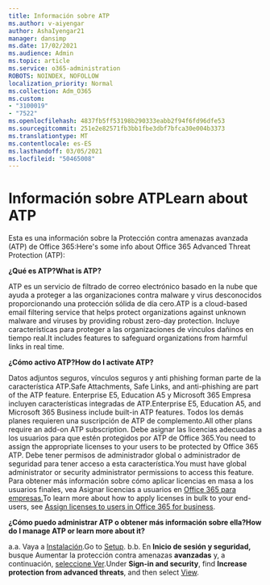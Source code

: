 ```yaml
---
title: Información sobre ATP
ms.author: v-aiyengar
author: AshaIyengar21
manager: dansimp
ms.date: 17/02/2021
ms.audience: Admin
ms.topic: article
ms.service: o365-administration
ROBOTS: NOINDEX, NOFOLLOW
localization_priority: Normal
ms.collection: Adm_O365
ms.custom:
- "3100019"
- "7522"
ms.openlocfilehash: 4837fb5ff53198b290333eabb2f94f6fd96dfe53
ms.sourcegitcommit: 251e2e82571fb3bb1fbe3dbf7bfca30e004b3373
ms.translationtype: MT
ms.contentlocale: es-ES
ms.lasthandoff: 03/05/2021
ms.locfileid: "50465008"
---
```

# <a name="learn-about-atp"></a><span data-ttu-id="be52f-102">Información sobre ATP</span><span class="sxs-lookup"><span data-stu-id="be52f-102">Learn about ATP</span></span>

<span data-ttu-id="be52f-103">Esta es una información sobre la Protección contra amenazas avanzada (ATP) de Office 365:</span><span class="sxs-lookup"><span data-stu-id="be52f-103">Here's some info about Office 365 Advanced Threat Protection (ATP):</span></span>

<span data-ttu-id="be52f-104">**¿Qué es ATP?**</span><span class="sxs-lookup"><span data-stu-id="be52f-104">**What is ATP?**</span></span>

<span data-ttu-id="be52f-105">ATP es un servicio de filtrado de correo electrónico basado en la nube que ayuda a proteger a las organizaciones contra malware y virus desconocidos proporcionando una protección sólida de día cero.</span><span class="sxs-lookup"><span data-stu-id="be52f-105">ATP is a cloud-based email filtering service that helps protect organizations against unknown malware and viruses by providing robust zero-day protection.</span></span> <span data-ttu-id="be52f-106">Incluye características para proteger a las organizaciones de vínculos dañinos en tiempo real.</span><span class="sxs-lookup"><span data-stu-id="be52f-106">It includes features to safeguard organizations from harmful links in real time.</span></span>

<span data-ttu-id="be52f-107">**¿Cómo activo ATP?**</span><span class="sxs-lookup"><span data-stu-id="be52f-107">**How do I activate ATP?**</span></span>

<span data-ttu-id="be52f-108">Datos adjuntos seguros, vínculos seguros y anti phishing forman parte de la característica ATP.</span><span class="sxs-lookup"><span data-stu-id="be52f-108">Safe Attachments, Safe Links, and anti-phishing are part of the ATP feature.</span></span> <span data-ttu-id="be52f-109">Enterprise E5, Education A5 y Microsoft 365 Empresa incluyen características integradas de ATP.</span><span class="sxs-lookup"><span data-stu-id="be52f-109">Enterprise E5, Education A5, and Microsoft 365 Business include built-in ATP features.</span></span> <span data-ttu-id="be52f-110">Todos los demás planes requieren una suscripción de ATP de complemento.</span><span class="sxs-lookup"><span data-stu-id="be52f-110">All other plans require an add-on ATP subscription.</span></span> <span data-ttu-id="be52f-111">Debe asignar las licencias adecuadas a los usuarios para que estén protegidos por ATP de Office 365.</span><span class="sxs-lookup"><span data-stu-id="be52f-111">You need to assign the appropriate licenses to your users to be protected by Office 365 ATP.</span></span> <span data-ttu-id="be52f-112">Debe tener permisos de administrador global o administrador de seguridad para tener acceso a esta característica.</span><span class="sxs-lookup"><span data-stu-id="be52f-112">You must have global administrator or security administrator permissions to access this feature.</span></span> <span data-ttu-id="be52f-113">Para obtener más información sobre cómo aplicar licencias en masa a los usuarios finales, vea Asignar licencias a usuarios en [Office 365 para empresas.](https://go.microsoft.com/fwlink/?linkid=2093435)</span><span class="sxs-lookup"><span data-stu-id="be52f-113">To learn more about how to apply licenses in bulk to your end-users, see [Assign licenses to users in Office 365 for business](https://go.microsoft.com/fwlink/?linkid=2093435).</span></span>

<span data-ttu-id="be52f-114">**¿Cómo puedo administrar ATP o obtener más información sobre ella?**</span><span class="sxs-lookup"><span data-stu-id="be52f-114">**How do I manage ATP or learn more about it?**</span></span>

<span data-ttu-id="be52f-115">a.</span><span class="sxs-lookup"><span data-stu-id="be52f-115">a.</span></span> <span data-ttu-id="be52f-116">Vaya a [Instalación](https://go.microsoft.com/fwlink/p/?linkid=2075721).</span><span class="sxs-lookup"><span data-stu-id="be52f-116">Go to [Setup](https://go.microsoft.com/fwlink/p/?linkid=2075721).</span></span>
<span data-ttu-id="be52f-117">b.</span><span class="sxs-lookup"><span data-stu-id="be52f-117">b.</span></span> <span data-ttu-id="be52f-118">En **Inicio de sesión y seguridad,** busque Aumentar la protección contra amenazas **avanzadas** y, a continuación, [seleccione Ver](https://go.microsoft.com/fwlink/?linkid=2109302).</span><span class="sxs-lookup"><span data-stu-id="be52f-118">Under **Sign-in and security**, find **Increase protection from advanced threats**, and then select [View](https://go.microsoft.com/fwlink/?linkid=2109302).</span></span>
